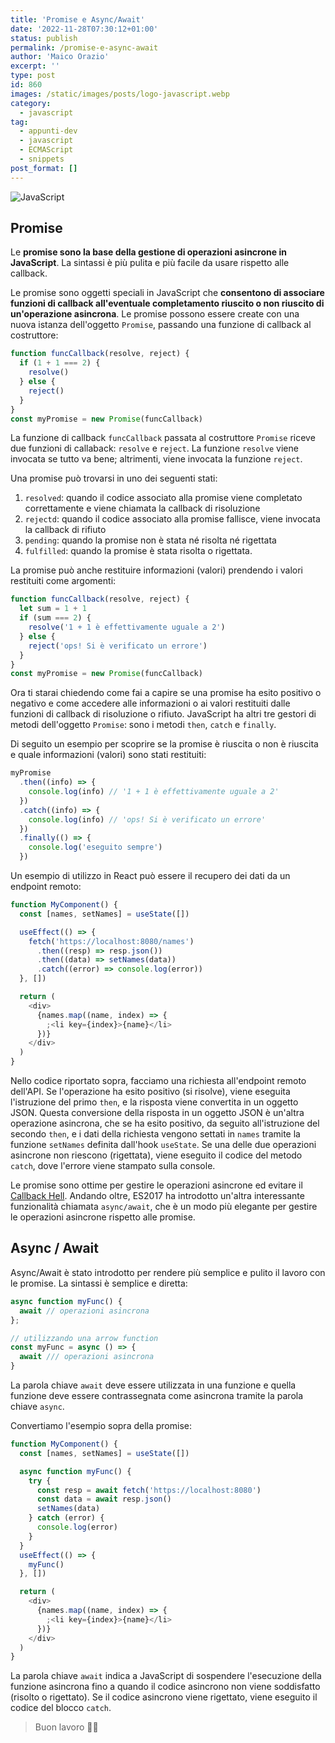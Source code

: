 ```yaml
---
title: 'Promise e Async/Await'
date: '2022-11-28T07:30:12+01:00'
status: publish
permalink: /promise-e-async-await
author: 'Maico Orazio'
excerpt: ''
type: post
id: 860
images: /static/images/posts/logo-javascript.webp
category:
  - javascript
tag:
  - appunti-dev
  - javascript
  - ECMAScript
  - snippets
post_format: []
---
```


![JavaScript](/static/images/posts/logo-javascript.webp)

## Promise

Le **promise sono la base della gestione di operazioni asincrone in JavaScript**. La sintassi è più pulita e più facile da
usare rispetto alle callback.

Le promise sono oggetti speciali in JavaScript che **consentono di associare funzioni di callback all'eventuale completamento
riuscito o non riuscito di un'operazione asincrona**. Le promise possono essere create con una nuova istanza dell'oggetto
`Promise`, passando una funzione di callback al costruttore:

```javascript
function funcCallback(resolve, reject) {
  if (1 + 1 === 2) {
    resolve()
  } else {
    reject()
  }
}
const myPromise = new Promise(funcCallback)
```

La funzione di callback `funcCallback` passata al costruttore `Promise` riceve due funzioni di callaback:
`resolve` e `reject`. La funzione `resolve` viene invocata se tutto va bene; altrimenti, viene invocata la
funzione `reject`.

Una promise può trovarsi in uno dei seguenti stati:

1. `resolved`: quando il codice associato alla promise viene completato correttamente e viene chiamata la callback di risoluzione
2. `rejectd`: quando il codice associato alla promise fallisce, viene invocata la callback di rifiuto
3. `pending`: quando la promise non è stata né risolta né rigettata
4. `fulfilled`: quando la promise è stata risolta o rigettata.

La promise può anche restituire informazioni (valori) prendendo i valori restituiti come argomenti:

```javascript
function funcCallback(resolve, reject) {
  let sum = 1 + 1
  if (sum === 2) {
    resolve('1 + 1 è effettivamente uguale a 2')
  } else {
    reject('ops! Si è verificato un errore')
  }
}
const myPromise = new Promise(funcCallback)
```

Ora ti starai chiedendo come fai a capire se una promise ha esito positivo o negativo e come accedere alle informazioni
o ai valori restituiti dalle funzioni di callback di risoluzione o rifiuto. JavaScript ha altri tre gestori di metodi
dell'oggetto `Promise`: sono i metodi `then`, `catch` e `finally`.

Di seguito un esempio per scoprire se la promise è riuscita o non è riuscita e quale informazioni (valori)
sono stati restituiti:

```javascript
myPromise
  .then((info) => {
    console.log(info) // '1 + 1 è effettivamente uguale a 2'
  })
  .catch((info) => {
    console.log(info) // 'ops! Si è verificato un errore'
  })
  .finally(() => {
    console.log('eseguito sempre')
  })
```

Un esempio di utilizzo in React può essere il recupero dei dati da un endpoint remoto:

```javascript
function MyComponent() {
  const [names, setNames] = useState([])

  useEffect(() => {
    fetch('https://localhost:8080/names')
      .then((resp) => resp.json())
      .then((data) => setNames(data))
      .catch((error) => console.log(error))
  }, [])

  return (
    <div>
      {names.map((name, index) => {
        ;<li key={index}>{name}</li>
      })}
    </div>
  )
}
```

Nello codice riportato sopra, facciamo una richiesta all'endpoint remoto dell'API. Se l'operazione ha esito positivo
(si risolve), viene eseguita l'istruzione del primo `then`, e la risposta viene convertita in un oggetto JSON.
Questa conversione della risposta in un oggetto JSON è un'altra operazione asincrona, che se ha esito positivo,
da seguito all'istruzione del secondo `then`, e i dati della richiesta vengono settati in `names` tramite la
funzione `setNames` definita dall'hook `useState`. Se una delle due operazioni asincrone non riescono (rigettata),
viene eseguito il codice del metodo `catch`, dove l'errore viene stampato sulla console.

Le promise sono ottime per gestire le operazioni asincrone ed evitare il [Callback Hell](http://callbackhell.com/).
Andando oltre, ES2017 ha introdotto un'altra interessante funzionalità chiamata `async/await`, che è un modo più elegante per gestire le
operazioni asincrone rispetto alle promise.

## Async / Await

Async/Await è stato introdotto per rendere più semplice e pulito il lavoro con le promise. La sintassi è semplice e
diretta:

```javascript
async function myFunc() {
  await // operazioni asincrona
};

// utilizzando una arrow function
const myFunc = async () => {
  await /// operazioni asincrona
}
```

La parola chiave `await` deve essere utilizzata in una funzione e quella funzione deve essere contrassegnata come
asincrona tramite la parola chiave `async`.

Convertiamo l'esempio sopra della promise:

```javascript
function MyComponent() {
  const [names, setNames] = useState([])

  async function myFunc() {
    try {
      const resp = await fetch('https://localhost:8080')
      const data = await resp.json()
      setNames(data)
    } catch (error) {
      console.log(error)
    }
  }
  useEffect(() => {
    myFunc()
  }, [])

  return (
    <div>
      {names.map((name, index) => {
        ;<li key={index}>{name}</li>
      })}
    </div>
  )
}
```

La parola chiave `await` indica a JavaScript di sospendere l'esecuzione della funzione asincrona fino a quando il codice
asincrono non viene soddisfatto (risolto o rigettato). Se il codice asincrono viene rigettato, viene eseguito il codice
del blocco `catch`.

> Buon lavoro 👨‍💻
